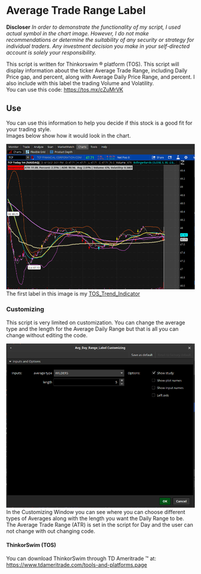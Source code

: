 # Average Trade Range Label

**Discloser** *In order to demonstrate the functionality of my script, I used actual symbol in the chart image. However, I do not make recommendations or determine the suitability of any security or strategy for individual traders. Any investment decision you make in your self-directed account is solely your responsibility.* 

This script is written for Thinkorswim :registered: platform (TOS). This script will display information about the ticker Average Trade Range, including Daily Price gap, and percent, along with Average Daily Price Range, and percent. I also include with this label the trading Volume and Volatility.  
You can use this code: https://tos.mx/cZuMrVK 

## Use  
You can use this information to help you decide if this stock is a good fit for your trading style.  
Images below show how it would look in the chart.

![Chart View with Label display](Images/Screenshot_2021-04-13_21-33-17.jpg)  
The first label in this image is my [TOS_Trend_Indicator](https://github.com/TechRancher/TOS_Trend_Indicator)  

### Customizing  
This script is very limited on customization. You can change the average type and the length for the Average Daily Range but that is all you can change without editing the code.

![Customizing Window](Images/Customizing.jpg)  
In the Customizing Window you can see where you can choose different types of Averages along with the length you want the Daily Range to be.  The Average Trade Range (ATR) is set in the script for Day and the user can not change with out changing code.  

#### ThinkorSwim (TOS)  
You can download ThinkorSwim through TD Ameritrade :tm: at: https://www.tdameritrade.com/tools-and-platforms.page
